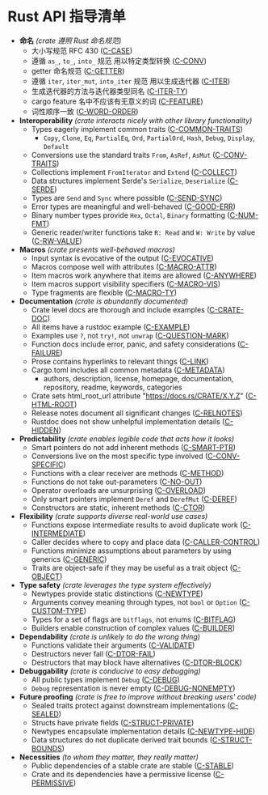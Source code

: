 # Rust API 指导清单

<!-- Read CONTRIBUTING.md before writing new guidelines -->

- **命名** *(crate 遵照 Rust 命名规范)*
  - 大小写规范 RFC 430 ([C-CASE])
  - 遵循 `as_`, `to_`, `into_` 规范 用以特定类型转换 ([C-CONV])
  - getter 命名规范 ([C-GETTER])
  - 遵循 `iter`, `iter_mut`, `into_iter` 规范 用以生成迭代器 ([C-ITER])
  - 生成迭代器的方法与迭代器类型同名 ([C-ITER-TY])
  - cargo feature 名中不应该有无意义的词 ([C-FEATURE])
  - 词性顺序一致 ([C-WORD-ORDER])
- **Interoperability** *(crate interacts nicely with other library functionality)*
  - Types eagerly implement common traits ([C-COMMON-TRAITS])
    - `Copy`, `Clone`, `Eq`, `PartialEq`, `Ord`, `PartialOrd`, `Hash`, `Debug`,
      `Display`, `Default`
  - Conversions use the standard traits `From`, `AsRef`, `AsMut` ([C-CONV-TRAITS])
  - Collections implement `FromIterator` and `Extend` ([C-COLLECT])
  - Data structures implement Serde's `Serialize`, `Deserialize` ([C-SERDE])
  - Types are `Send` and `Sync` where possible ([C-SEND-SYNC])
  - Error types are meaningful and well-behaved ([C-GOOD-ERR])
  - Binary number types provide `Hex`, `Octal`, `Binary` formatting ([C-NUM-FMT])
  - Generic reader/writer functions take `R: Read` and `W: Write` by value ([C-RW-VALUE])
- **Macros** *(crate presents well-behaved macros)*
  - Input syntax is evocative of the output ([C-EVOCATIVE])
  - Macros compose well with attributes ([C-MACRO-ATTR])
  - Item macros work anywhere that items are allowed ([C-ANYWHERE])
  - Item macros support visibility specifiers ([C-MACRO-VIS])
  - Type fragments are flexible ([C-MACRO-TY])
- **Documentation** *(crate is abundantly documented)*
  - Crate level docs are thorough and include examples ([C-CRATE-DOC])
  - All items have a rustdoc example ([C-EXAMPLE])
  - Examples use `?`, not `try!`, not `unwrap` ([C-QUESTION-MARK])
  - Function docs include error, panic, and safety considerations ([C-FAILURE])
  - Prose contains hyperlinks to relevant things ([C-LINK])
  - Cargo.toml includes all common metadata ([C-METADATA])
    - authors, description, license, homepage, documentation, repository,
      readme, keywords, categories
  - Crate sets html_root_url attribute "https://docs.rs/CRATE/X.Y.Z" ([C-HTML-ROOT])
  - Release notes document all significant changes ([C-RELNOTES])
  - Rustdoc does not show unhelpful implementation details ([C-HIDDEN])
- **Predictability** *(crate enables legible code that acts how it looks)*
  - Smart pointers do not add inherent methods ([C-SMART-PTR])
  - Conversions live on the most specific type involved ([C-CONV-SPECIFIC])
  - Functions with a clear receiver are methods ([C-METHOD])
  - Functions do not take out-parameters ([C-NO-OUT])
  - Operator overloads are unsurprising ([C-OVERLOAD])
  - Only smart pointers implement `Deref` and `DerefMut` ([C-DEREF])
  - Constructors are static, inherent methods ([C-CTOR])
- **Flexibility** *(crate supports diverse real-world use cases)*
  - Functions expose intermediate results to avoid duplicate work ([C-INTERMEDIATE])
  - Caller decides where to copy and place data ([C-CALLER-CONTROL])
  - Functions minimize assumptions about parameters by using generics ([C-GENERIC])
  - Traits are object-safe if they may be useful as a trait object ([C-OBJECT])
- **Type safety** *(crate leverages the type system effectively)*
  - Newtypes provide static distinctions ([C-NEWTYPE])
  - Arguments convey meaning through types, not `bool` or `Option` ([C-CUSTOM-TYPE])
  - Types for a set of flags are `bitflags`, not enums ([C-BITFLAG])
  - Builders enable construction of complex values ([C-BUILDER])
- **Dependability** *(crate is unlikely to do the wrong thing)*
  - Functions validate their arguments ([C-VALIDATE])
  - Destructors never fail ([C-DTOR-FAIL])
  - Destructors that may block have alternatives ([C-DTOR-BLOCK])
- **Debuggability** *(crate is conducive to easy debugging)*
  - All public types implement `Debug` ([C-DEBUG])
  - `Debug` representation is never empty ([C-DEBUG-NONEMPTY])
- **Future proofing** *(crate is free to improve without breaking users' code)*
  - Sealed traits protect against downstream implementations ([C-SEALED])
  - Structs have private fields ([C-STRUCT-PRIVATE])
  - Newtypes encapsulate implementation details ([C-NEWTYPE-HIDE])
  - Data structures do not duplicate derived trait bounds ([C-STRUCT-BOUNDS])
- **Necessities** *(to whom they matter, they really matter)*
  - Public dependencies of a stable crate are stable ([C-STABLE])
  - Crate and its dependencies have a permissive license ([C-PERMISSIVE])


[C-CASE]: naming.html#c-case
[C-CONV]: naming.html#c-conv
[C-GETTER]: naming.html#c-getter
[C-ITER]: naming.html#c-iter
[C-ITER-TY]: naming.html#c-iter-ty
[C-FEATURE]: naming.html#c-feature
[C-WORD-ORDER]: naming.html#c-word-order

[C-COMMON-TRAITS]: interoperability.html#c-common-traits
[C-CONV-TRAITS]: interoperability.html#c-conv-traits
[C-COLLECT]: interoperability.html#c-collect
[C-SERDE]: interoperability.html#c-serde
[C-SEND-SYNC]: interoperability.html#c-send-sync
[C-GOOD-ERR]: interoperability.html#c-good-err
[C-NUM-FMT]: interoperability.html#c-num-fmt
[C-RW-VALUE]: interoperability.html#c-rw-value

[C-EVOCATIVE]: macros.html#c-evocative
[C-MACRO-ATTR]: macros.html#c-macro-attr
[C-ANYWHERE]: macros.html#c-anywhere
[C-MACRO-VIS]: macros.html#c-macro-vis
[C-MACRO-TY]: macros.html#c-macro-ty

[C-CRATE-DOC]: documentation.html#c-crate-doc
[C-EXAMPLE]: documentation.html#c-example
[C-QUESTION-MARK]: documentation.html#c-question-mark
[C-FAILURE]: documentation.html#c-failure
[C-LINK]: documentation.html#c-link
[C-METADATA]: documentation.html#c-metadata
[C-HTML-ROOT]: documentation.html#c-html-root
[C-RELNOTES]: documentation.html#c-relnotes
[C-HIDDEN]: documentation.html#c-hidden

[C-SMART-PTR]: predictability.html#c-smart-ptr
[C-CONV-SPECIFIC]: predictability.html#c-conv-specific
[C-METHOD]: predictability.html#c-method
[C-NO-OUT]: predictability.html#c-no-out
[C-OVERLOAD]: predictability.html#c-overload
[C-DEREF]: predictability.html#c-deref
[C-CTOR]: predictability.html#c-ctor

[C-INTERMEDIATE]: flexibility.html#c-intermediate
[C-CALLER-CONTROL]: flexibility.html#c-caller-control
[C-GENERIC]: flexibility.html#c-generic
[C-OBJECT]: flexibility.html#c-object

[C-NEWTYPE]: type-safety.html#c-newtype
[C-CUSTOM-TYPE]: type-safety.html#c-custom-type
[C-BITFLAG]: type-safety.html#c-bitflag
[C-BUILDER]: type-safety.html#c-builder

[C-VALIDATE]: dependability.html#c-validate
[C-DTOR-FAIL]: dependability.html#c-dtor-fail
[C-DTOR-BLOCK]: dependability.html#c-dtor-block

[C-DEBUG]: debuggability.html#c-debug
[C-DEBUG-NONEMPTY]: debuggability.html#c-debug-nonempty

[C-SEALED]: future-proofing.html#c-sealed
[C-STRUCT-PRIVATE]: future-proofing.html#c-struct-private
[C-NEWTYPE-HIDE]: future-proofing.html#c-newtype-hide
[C-STRUCT-BOUNDS]: future-proofing.html#c-struct-bounds

[C-STABLE]: necessities.html#c-stable
[C-PERMISSIVE]: necessities.html#c-permissive
